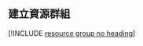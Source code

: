 ## <a name="create-a-resource-group"></a>建立資源群組

[!INCLUDE [resource group no heading](app-service-web-create-resource-group-no-h.md)]